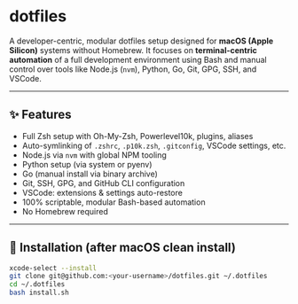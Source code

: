 # dotfiles

A developer-centric, modular dotfiles setup designed for **macOS (Apple Silicon)** systems without Homebrew.
It focuses on **terminal-centric automation** of a full development environment using Bash and manual control over tools like Node.js (`nvm`), Python, Go, Git, GPG, SSH, and VSCode.

---

## ✨ Features

- Full Zsh setup with Oh-My-Zsh, Powerlevel10k, plugins, aliases
- Auto-symlinking of `.zshrc`, `.p10k.zsh`, `.gitconfig`, VSCode settings, etc.
- Node.js via `nvm` with global NPM tooling
- Python setup (via system or pyenv)
- Go (manual install via binary archive)
- Git, SSH, GPG, and GitHub CLI configuration
- VSCode: extensions & settings auto-restore
- 100% scriptable, modular Bash-based automation
- No Homebrew required

---

## 🚀 Installation (after macOS clean install)

```bash
xcode-select --install
git clone git@github.com:<your-username>/dotfiles.git ~/.dotfiles
cd ~/.dotfiles
bash install.sh

